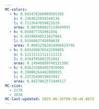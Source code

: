 ```yaml
---
MC-colors:
  - h: 0.043478260869565265
    s: 0.1564625850340136
    l: 0.7117647058823529
    area: 0.007600025124049997
  - h: 0.850877192982456
    s: 0.44186046511627863
    l: 0.9156862745098039
    area: 0.00012562024998429746
  - h: 0.043209876543209895
    s: 0.11111111111111113
    l: 0.4764705882352941
    area: 0.14948809748131398
  - h: 0.036231884057970995
    s: 0.19008264462809915
    l: 0.2372549019607843
    area: 0.8427862571446517
MC-size:
  - 2176
  - 1038
MC-last-updated: 2025-06-26T09:58:48.887Z
---
```


